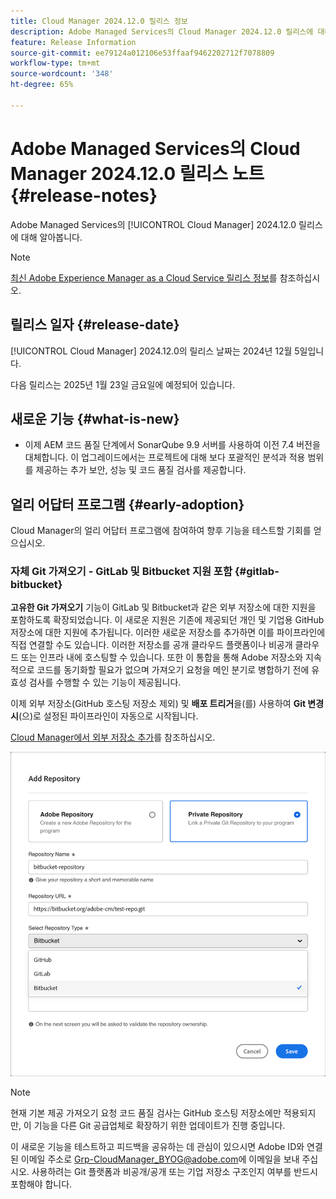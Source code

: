 ```yaml
---
title: Cloud Manager 2024.12.0 릴리스 정보
description: Adobe Managed Services의 Cloud Manager 2024.12.0 릴리스에 대해 알아봅니다.
feature: Release Information
source-git-commit: ee79124a012106e53ffaaf9462202712f7078809
workflow-type: tm+mt
source-wordcount: '348'
ht-degree: 65%

---
```


# Adobe Managed Services의 Cloud Manager 2024.12.0 릴리스 노트 {#release-notes}

<!-- RELEASE WIKI  https://wiki.corp.adobe.com/display/DMSArchitecture/Cloud+Manager+2024.12.0+Release -->

Adobe Managed Services의 [!UICONTROL Cloud Manager] 2024.12.0 릴리스에 대해 알아봅니다.

>[!NOTE]
>
>[최신 Adobe Experience Manager as a Cloud Service 릴리스 정보](https://experienceleague.adobe.com/ko/docs/experience-manager-cloud-service/content/release-notes/home)를 참조하십시오.

## 릴리스 일자 {#release-date}

<!-- SAVE FOR FUTURE POSSIBLE USE No notable bugs or features for the September release of Cloud Manager. -->

[!UICONTROL Cloud Manager] 2024.12.0의 릴리스 날짜는 2024년 12월 5일입니다.

다음 릴리스는 2025년 1월 23일 금요일에 예정되어 있습니다.

## 새로운 기능 {#what-is-new}

* 이제 AEM 코드 품질 단계에서 SonarQube 9.9 서버를 사용하여 이전 7.4 버전을 대체합니다. 이 업그레이드에서는 프로젝트에 대해 보다 포괄적인 분석과 적용 범위를 제공하는 추가 보안, 성능 및 코드 품질 검사를 제공합니다. <!-- CMGR-45683 -->

## 얼리 어답터 프로그램 {#early-adoption}

Cloud Manager의 얼리 어답터 프로그램에 참여하여 향후 기능을 테스트할 기회를 얻으십시오.

### 자체 Git 가져오기 - GitLab 및 Bitbucket 지원 포함 {#gitlab-bitbucket}

<!-- BOTH CS & AMS -->

**고유한 Git 가져오기** 기능이 GitLab 및 Bitbucket과 같은 외부 저장소에 대한 지원을 포함하도록 확장되었습니다. 이 새로운 지원은 기존에 제공되던 개인 및 기업용 GitHub 저장소에 대한 지원에 추가됩니다. 이러한 새로운 저장소를 추가하면 이를 파이프라인에 직접 연결할 수도 있습니다. 이러한 저장소를 공개 클라우드 플랫폼이나 비공개 클라우드 또는 인프라 내에 호스팅할 수 있습니다. 또한 이 통합을 통해 Adobe 저장소와 지속적으로 코드를 동기화할 필요가 없으며 가져오기 요청을 메인 분기로 병합하기 전에 유효성 검사를 수행할 수 있는 기능이 제공됩니다.

이제 외부 저장소(GitHub 호스팅 저장소 제외) 및 **배포 트리거**&#x200B;을(를) 사용하여 **Git 변경 시**(으)로 설정된 파이프라인이 자동으로 시작됩니다.

[Cloud Manager에서 외부 저장소 추가](/help/managing-code/external-repositories.md)를 참조하십시오.

![저장소 추가 대화 상자](/help/release-notes/assets/repositories-add-release-notes.png)

>[!NOTE]
>
>현재 기본 제공 가져오기 요청 코드 품질 검사는 GitHub 호스팅 저장소에만 적용되지만, 이 기능을 다른 Git 공급업체로 확장하기 위한 업데이트가 진행 중입니다.

이 새로운 기능을 테스트하고 피드백을 공유하는 데 관심이 있으시면 Adobe ID와 연결된 이메일 주소로 [Grp-CloudManager_BYOG@adobe.com](mailto:Grp-CloudManager_BYOG@adobe.com)에 이메일을 보내 주십시오. 사용하려는 Git 플랫폼과 비공개/공개 또는 기업 저장소 구조인지 여부를 반드시 포함해야 합니다.


<!-- ## Bug fixes {#bug-fixes}

* A

Known Issues {#known-issues}

* A -->
